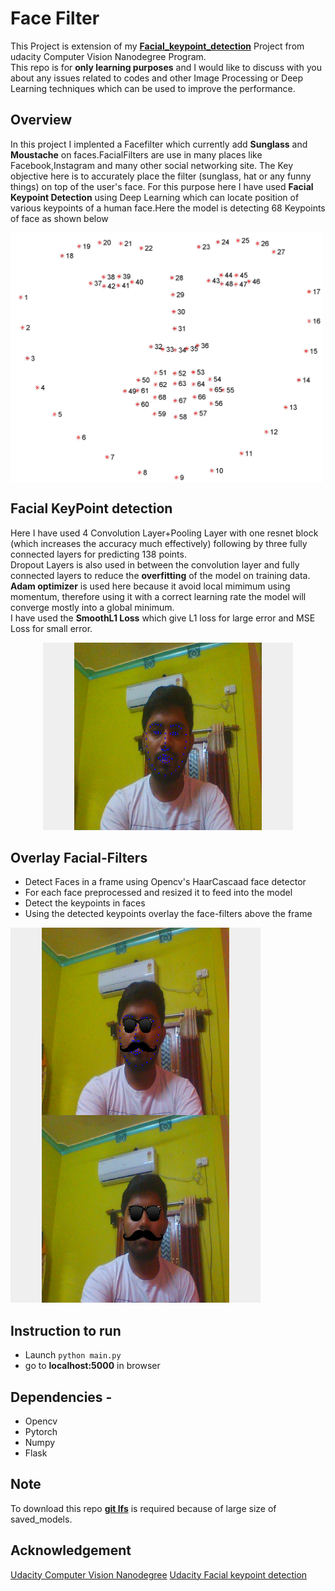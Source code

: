 # Face Filter
This Project is extension of my [**Facial_keypoint_detection**](https://github.com/udacity/P1_Facial_Keypoints) Project from udacity Computer Vision Nanodegree Program.  
This repo is for **only learning purposes** and I would like to discuss with you about any issues related to codes and other Image Processing or Deep Learning techniques which can be used to improve the performance.

## Overview
  In this project I implented a Facefilter which currently add **Sunglass** and **Moustache** on faces.FacialFilters are use in many places like Facebook,Instagram and many other social networking site. The Key objective here is to accurately place the filter (sunglass, hat or any funny things) on top of the user's face. For this purpose here I have used **Facial Keypoint Detection** using Deep Learning which can locate position of various keypoints of a human face.Here the model is detecting 68 Keypoints of face as shown below

  <img src="./img/landmarks_numbered.jpg" alt="drawing" width="500" height="400" align="middle" />

## Facial KeyPoint detection
Here I have used 4 Convolution Layer+Pooling Layer with one resnet block (which increases the accuracy much effectively) following by three fully connected layers for predicting 138 points.  
Dropout Layers is also used in between the convolution layer and fully connected layers to reduce the **overfitting** of the model on training data.  
**Adam optimizer** is used here because it avoid local mimimum using momentum, therefore using it with a correct learning rate the model will converge mostly into a global minimum.  
I have used the **SmoothL1 Loss** which give L1 loss for large error and MSE Loss for small error.  

  <p style="text-align:center;"><img src="./img/s2.png" alt="image" title="real image" width="400" height="300"/></p>

  
## Overlay Facial-Filters
  * Detect Faces in a frame using Opencv's HaarCascaad face detector  
  * For each face preprocessed and resized it to feed into the model  
  * Detect the keypoints in faces  
  * Using the detected keypoints overlay the face-filters above the frame  
  
<img src="./img/s3.png" alt="image" width="400" height="300" align="left"/>
<img src="./img/s4.png" alt="image" width="400" height="300" />  
  
    
    
## Instruction to run
  * Launch `python main.py`
  * go to **localhost:5000** in browser 
  
## Dependencies - 
  * Opencv
  * Pytorch
  * Numpy
  * Flask

## Note
  To download this repo [**git lfs**](https://git-lfs.github.com./) is required because of large size of saved_models. 

## Acknowledgement
[Udacity Computer Vision Nanodegree](https://www.udacity.com/legal/en-us/computer-vision)
[Udacity Facial keypoint detection](https://github.com/udacity/P1_Facial_Keypoints)
